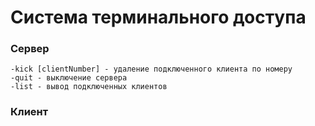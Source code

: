 # Система терминального доступа
### Сервер

    -kick [clientNumber] - удаление подключенного клиента по номеру
    -quit - выключение сервера
    -list - вывод подключенных клиентов

### Клиент


